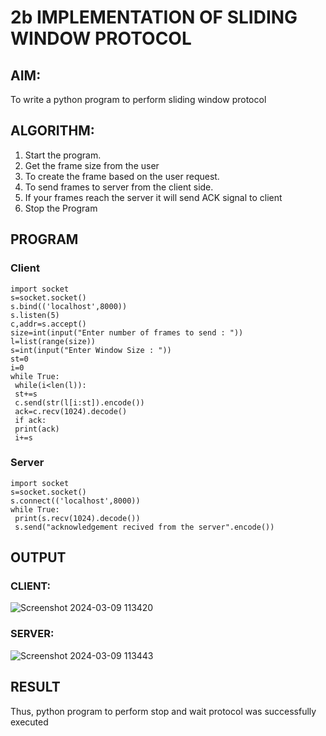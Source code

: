 # 2b IMPLEMENTATION OF SLIDING WINDOW PROTOCOL
## AIM:
To write a python program to perform sliding window protocol
## ALGORITHM:
1. Start the program.
2. Get the frame size from the user
3. To create the frame based on the user request.
4. To send frames to server from the client side.
5. If your frames reach the server it will send ACK signal to client
6. Stop the Program
## PROGRAM

### Client
```
import socket
s=socket.socket()
s.bind(('localhost',8000))
s.listen(5)
c,addr=s.accept()
size=int(input("Enter number of frames to send : "))
l=list(range(size))
s=int(input("Enter Window Size : "))
st=0
i=0
while True:
 while(i<len(l)):
 st+=s
 c.send(str(l[i:st]).encode())
 ack=c.recv(1024).decode()
 if ack:
 print(ack)
 i+=s
```

### Server
```
import socket
s=socket.socket()
s.connect(('localhost',8000))
while True: 
 print(s.recv(1024).decode())
 s.send("acknowledgement recived from the server".encode())
```
## OUTPUT
### CLIENT:
![Screenshot 2024-03-09 113420](https://github.com/Harevasu/2b_SLIDING_WINDOW_PROTOCOL/assets/147985044/d7c652b7-676b-4294-8808-c53cec509f26)
### SERVER:
![Screenshot 2024-03-09 113443](https://github.com/Harevasu/2b_SLIDING_WINDOW_PROTOCOL/assets/147985044/ae5ba94f-6563-4e78-af04-c22915fa354a)

## RESULT
Thus, python program to perform stop and wait protocol was successfully executed

